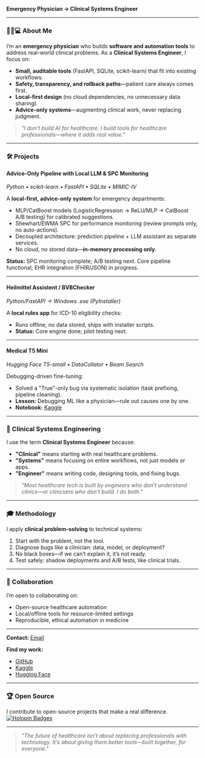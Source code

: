 **Emergency Physician → Clinical Systems Engineer**

---
### 👩‍⚕️💻 About Me
I’m an **emergency physician** who builds **software and automation tools** to address real-world clinical problems.
As a **Clinical Systems Engineer**, I focus on:
- **Small, auditable tools** (FastAPI, SQLite, scikit-learn) that fit into existing workflows.
- **Safety, transparency, and rollback paths**—patient care always comes first.
- **Local-first design** (no cloud dependencies, no unnecessary data sharing).
- **Advice-only systems**—augmenting clinical work, never replacing judgment.

> *"I don’t build AI for healthcare. I build tools for healthcare professionals—where it adds real value."*

---
### 🛠️ Projects
#### Advice-Only Pipeline with Local LLM & SPC Monitoring
*Python • scikit-learn • FastAPI • SQLite • MIMIC-IV*

A **local-first, advice-only system** for emergency departments:
- MLP/CatBoost models (LogisticRegression → ReLU/MLP → CatBoost A/B testing) for calibrated suggestions.
- Shewhart/EWMA SPC for performance monitoring (review prompts only, no auto-actions).
- Decoupled architecture: prediction pipeline + LLM assistant as separate services.
- No cloud, no stored data—**in-memory processing only**.

**Status:**
SPC monitoring complete; A/B testing next.
Core pipeline functional; EHR integration (FHIR/JSON) in progress.

---
#### Heilmittel Assistent / BVBChecker
*Python/FastAPI → Windows .exe (PyInstaller)*

A **local rules app** for ICD-10 eligibility checks:
- Runs offline, no data stored, ships with installer scripts.
- **Status:** Core engine done; pilot testing next.

---
#### Medical T5 Mini
*Hugging Face T5-small • DataCollator • Beam Search*

Debugging-driven fine-tuning:
- Solved a "True"-only bug via systematic isolation (task prefixing, pipeline cleaning).
- **Lesson:** Debugging ML like a physician—rule out causes one by one.
- **Notebook:** [Kaggle](https://www.kaggle.com/code/kjacoby/debugging-journey-t5-fine-tuning-true-bug)

---
### 🧭 Clinical Systems Engineering
I use the term **Clinical Systems Engineer** because:
- **"Clinical"** means starting with real healthcare problems.
- **"Systems"** means focusing on entire workflows, not just models or apps.
- **"Engineer"** means writing code, designing tools, and fixing bugs.

> *"Most healthcare tech is built by engineers who don’t understand clinics—or clinicians who don’t build. I do both."*

---
### 🎓 Methodology
I apply **clinical problem-solving** to technical systems:
1. Start with the problem, not the tool.
2. Diagnose bugs like a clinician: data, model, or deployment?
3. No black boxes—if we can’t explain it, it’s not ready.
4. Test safely: shadow deployments and A/B tests, like clinical trials.

---
### 🤝 Collaboration
I’m open to collaborating on:
- Open-source healthcare automation
- Local/offline tools for resource-limited settings
- Reproducible, ethical automation in medicine

---

**Contact:**
[Email](k.jacoby@posteo.de)


**Find my work:**
- [GitHub](https://github.com/KatharinaJacoby)
- [Kaggle](https://www.kaggle.com/kjacoby)
- [Hugging Face](https://discuss.huggingface.co/u/katharina122/summary)

---
### 🏆 Open Source
I contribute to open-source projects that make a real difference.
[![Holopin Badges](https://holopin.me/katharinajacoby)](https://holopin.io/@katharinajacoby)

---
> *"The future of healthcare isn’t about replacing professionals with technology. It’s about giving them better tools—built together, for everyone."*
